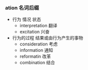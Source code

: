### ation 名词后缀

- 行为 情况 状态
	- interpretation 翻译
	- excitation 兴奋 
- 行为的过程 结果或由行为产生的事物
	- consideration 考虑
	- information 通知
	- reformatin 改革
	- combination 结合